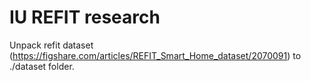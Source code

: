 # IU REFIT research

Unpack refit dataset (https://figshare.com/articles/REFIT_Smart_Home_dataset/2070091) to ./dataset folder.
